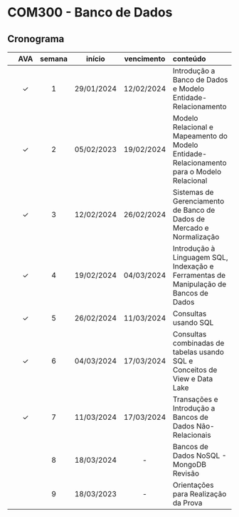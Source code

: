 # COM300 - Banco de Dados

## Cronograma

|   | AVA | semana | início | vencimento | conteúdo |
|:---:|:---:|:---:|:---:|:---:|:---|
|  | &check; | 1 | 29/01/2024 | 12/02/2024 | Introdução a Banco de Dados e Modelo Entidade-Relacionamento |
|  | &check; | 2 | 05/02/2023 | 19/02/2024 | Modelo Relacional e Mapeamento do Modelo Entidade-Relacionamento para o Modelo Relacional |
|  | &check; | 3 | 12/02/2024 | 26/02/2024 | Sistemas de Gerenciamento de Banco de Dados de Mercado e Normalização |
|  | &check; | 4 | 19/02/2024 | 04/03/2024 | Introdução à Linguagem SQL, Indexação e Ferramentas de Manipulação de Bancos de Dados |
|  | &check; | 5 | 26/02/2024 | 11/03/2024 | Consultas usando SQL |
|  | &check; | 6 | 04/03/2024 | 17/03/2024 | Consultas combinadas de tabelas usando SQL e Conceitos de View e Data Lake |
|  | &check; | 7 | 11/03/2024 | 17/03/2024 | Transações e Introdução a Bancos de Dados Não-Relacionais |
|  |  | 8 | 18/03/2024 | - | Bancos de Dados NoSQL - MongoDB Revisão |
|  |  | 9 | 18/03/2023 | - | Orientações para Realização da Prova |